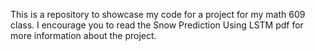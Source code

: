This is a repository to showcase my code for a project for my math 609 class. I encourage you to read the Snow Prediction Using LSTM pdf for more information about the project.
